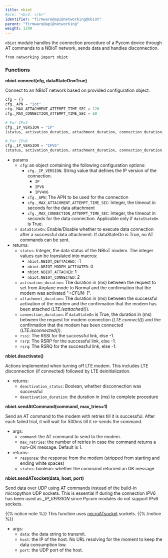```yaml
---
title: nbiot
#pre: "<b>2. </b>"
identifier: "firmware@api@networking@nbiot"
parent: "firmware@api@networking"
weight: 1240
---
```


`nbiot` module handles the connection procedure of a Pycom device through AT commands to a NBIoT network, sends data and handles disconnection.

```
from networking import nbiot
```

### Functions

**nbiot.connect(cfg, dataStateOn=True)**

Connect to an NBIoT network based on provided configuration object.

```python
cfg = {}
cfg._APN = "iot"
cfg._MAX_ATTACHMENT_ATTEMPT_TIME_SEC = 120
cfg._MAX_CONNECTION_ATTEMPT_TIME_SEC = 60

# For IPv4
cfg._IP_VERSION = "IP"
(status, activation_duration, attachment_duration, connection_duration, rssi, rsrp, rsrq) = nbiot.connect(cfg, True)

# For IPv6
cfg._IP_VERSION = "IPV6"
(status, activation_duration, attachment_duration, connection_duration, rssi, rsrp, rsrq) = nbiot.connect(cfg, False)
```

- params
  - `cfg`: an object containing the following configuration options:
    - `cfg._IP_VERSION`: String value that defines the IP version of the connection.
      - `IP`
      - `IPV6`
      - `IPV4V6`
    - `cfg._APN`: The APN to be used for the connection
    - `cfg._MAX_ATTACHMENT_ATTEMPT_TIME_SEC`: Integer, the timeout in seconds for the data attachment
    - `cfg._MAX_CONNECTION_ATTEMPT_TIME_SEC`: Integer, the timeout in seconds for the data connection. Applicable only if `dataStateOn` is True.
  - `dataStateOn`: Enable/Disable whether to execute data connection after a successful data attachment. If dataStateOn is True, no AT commands can be sent.
- returns:
  - `status`: Integer, the data status of the NBIoT modem. The integer values can be translated into macros:
    - `nbiot.NBIOT_DETTACHED`: -1
    - `nbiot.NBIOT_MODEM_ACTIVATED`: 0
    - `nbiot.NBIOT_ATTACHED`: 1
    - `nbiot.NBIOT_CONNECTED`: 2
  - `activation_duration`: The duration in (ms) between the request to set from Airplane mode to Normal and the confirmation that the modem was activated "_+CFUN: 1_".
  - `attachment_duration`: The duration in (ms) between the successful activation of the modem and the confirmation that the modem has been attached (_LTE.isattached()_).
  - `connection_duration`: if `dataStateOn` is True, the duration in (ms) between the request for modem connection (_LTE.connect()_) and the confirmation that the modem has been connected (_LTE.isconnected()_).
  - `rssi`: The RSSI for the successful link, else -1.
  - `rsrp`: The RSRP for the successful link, else -1.
  - `rsrq`: The RSRQ for the successful link, else -1.

**nbiot.deactivate()**

Actions implemented when turning off LTE modem. This includes LTE disconnection (if connected) followed by LTE deinitialization.

- returns:
  - `deactivation_status`: Boolean, whether disconnection was successful
  - `deactivation_duration`: the duration in (ms) to complete procedure

**nbiot.sendAtCommand(command, max_tries=1)**

Send an AT command to the modem with retries till it is successful. After each failed trial, it will wait for 500ms till it re-sends the command.

- args:
  - `command`: the AT command to send to the modem.
  - `max_retries`: the number of retries in case the command returns a non-OK message. Default is 1.
- returns:
  - `response`: the response from the modem (stripped from starting and ending white spaces)
  - `status`: boolean: whether the command returned an OK message.

**nbiot.sendATsocket(data, host, port)**

Send data over UDP using AT commands instead of the build-in micropython UDP sockets. This is essential if during the connection _IPV6_ has been used as _\_IP_VERSION_ since Pycom modules do not support IPv6 sockets.

{{% notice note %}}
This function uses [microATsocket](https://github.com/insighio/microATsocket) sockets.
{{% /notice %}}

- args:
  - `data`: the data string to transmit.
  - `host`: the IP of the host. No URL resolving for the moment to keep the data consumption low.
  - `port`: the UDP port of the host.
